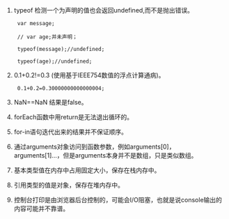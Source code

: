 1. typeof 检测一个为声明的值也会返回undefined,而不是抛出错误。

    	var message;
    
    	// var age;并未声明；
    
    	typeof(message);//undefined;
    
    	typeof(age);//undefined;
2. 0.1+0.2!=0.3 (使用基于IEEE754数值的浮点计算通病)。

		0.1+0.2=0.30000000000000004;
3. NaN==NaN 结果是false。

4. forEach函数中用return是无法退出循环的。

5. for-in语句迭代出来的结果并不保证顺序。

6. 通过arguments对象访问到函数参数，例如arguments[0]，arguments[1]...，但是arguments本身并不是数组，只是类似数组。

7. 基本类型值在内存中占用固定大小，保存在栈内存中。
 
8. 引用类型的值是对象，保存在堆内存中。

9. 控制台打印是由浏览器后台控制的，可能会I/O阻塞，也就是说console输出的内容可能并不靠谱。  